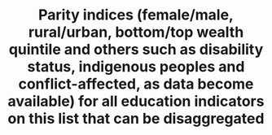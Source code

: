 ---
actual_indicator_available: Data are based on indicators 4-1-1, 4-2-1, 4-2-2, 4-3-1,
  4-4-1, 4-6-1, 4-7-1.  Description of indicators are contained in meta data for those
  indicators.
actual_indicator_available_description: Descriptions of indicators are based on information
  in other  metaprovided in indicators  4-1-1, 4-2-1, 4-2-2, 4-3-1, 4-4-1, 4-6-1,
  4-7-1. Variable lists provided under other indicator metadata. Raw data are provided
  since there it would seem to be inappropriate to have some groups in the numerator
  on some metrics and in the denominator on others.
comments_and_limitations: Refer to metadata for specific indicators. Note that parity
  measures suggested above are highly sensitive to small differences and do not account
  for differences strictly due to standard errors of the samples. The problem with
  the suggested metric is compounded when comparing relatively small percentages.
  So, if 10 percent of males and 12 percent of females were enrolled at a particular
  level, and there was a standard error of .75 on each metric, there would be no significant
  difference yet the parity ratio as specified above would be .83 which might suggest
  a substantial difference. The two point difference flipping the perspective to 88
  and 90 percent enrolled would yield a metric of 98, which would be more in line
  with the non-significant difference. As a result of these concerns with the specified
  metrics and the nonlinear aspect of the metric, we strongly recommend a different
  approach be used to compare across countries when the differences from country to
  country in the raw metrics may be assumed to be very large.
computation_units: Percentages or scores
data_non_statistical: false
date_metadata_updated: 11/2016
date_of_national_source_publication: Varies
disaggregation_categories: National and gender for most indicators.
disaggregation_geography: National
goal_meta_link: http://unstats.un.org/sdgs/files/metadata-compilation/Metadata-Goal-4.pdf
graph: longitudinal
graph_title: US Reading literacy among 4th graders
graph_type: line
has_metadata: true
indicator: 4.5.1
indicator_definition: Parity indices require no additional data than the specific
  disaggregations of interest. They are simply the ratio of the indicator value for
  one group to that of the other. Typically, the likely more disadvantaged group is
  the numerator. A value of exactly 1 indicates parity between the two groups.
indicator_name: Parity indices (female/male, rural/urban, bottom/top wealth quintile
  and others such as disability status, indigenous peoples and conflict-affected,
  as data become available) for all education indicators on this list that can be
  disaggregated
indicator_sort_order: 04-05-01
indicator_variable: read4_total
international_and_national_references: https://nces.ed.gov/surveys/annualreports/
layout: indicator
national_geographical_coverage: United States
periodicity: Varies
permalink: /4-5-1/
published: true
rationale_interpretation: The further from 1 the parity index lies, the greater the
  disparity between the two groups of interest (but see the comments and limitations
  section for further information).
reporting_status: complete
scheduled_update_by_national_source: Varies
sdg_goal: 4
source_active_1: true
source_agency_staff_email_1: tom.snyder@ed.gov
source_agency_staff_name_1: Tom Snyder
source_agency_survey_dataset_1: National Center for Education Statistics
source_notes_1: null
source_title_1: null
source_url_1: nces.ed.gov
target: By 2030, eliminate gender disparities in education and ensure equal access
  to all levels of education and vocational training for the vulnerable, including
  persons with disabilities, indigenous peoples and children in vulnerable situations.
target_id: '4.5'
time_period: ' 2003 to 2015'
title: Parity indices (female/male, rural/urban, bottom/top wealth quintile and others
  such as disability status, indigenous peoples and conflict-affected, as data become
  available) for all education indicators on this list that can be disaggregated
un_custodial_agency: 'UNESCO-UIS {Partnering Agencies: OECD)'
un_designated_tier: 1, 2 or 3 depending on index
us_method_of_computation: Refer to metadata for specific indicators.
variable_description: null
variable_notes: null
---